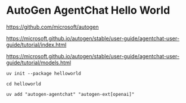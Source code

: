 # AutoGen AgentChat Hello World

https://github.com/microsoft/autogen

https://microsoft.github.io/autogen/stable/user-guide/agentchat-user-guide/tutorial/index.html

https://microsoft.github.io/autogen/stable/user-guide/agentchat-user-guide/tutorial/models.html


    uv init --package helloworld

    cd helloworld 

    uv add "autogen-agentchat" "autogen-ext[openai]"